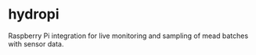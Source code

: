 # hydropi
Raspberry Pi integration for live monitoring and sampling of mead batches with sensor data.
